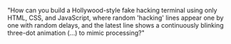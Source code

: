 "How can you build a Hollywood-style fake hacking terminal using only HTML, CSS, and JavaScript, where random 'hacking' lines appear one by one with random delays, and the latest line shows a continuously blinking three-dot animation (...) to mimic processing?"
